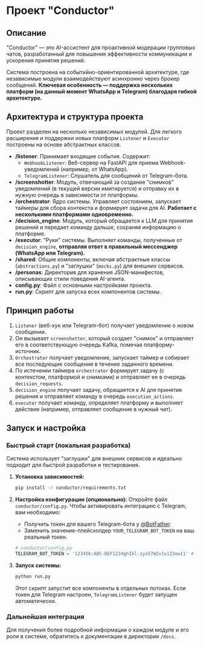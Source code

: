 # Проект "Conductor"

## Описание

"Conductor" — это AI-ассистент для проактивной модерации групповых чатов, разработанный для повышения эффективности коммуникации и ускорения принятия решений.

Система построена на событийно-ориентированной архитектуре, где независимые модули взаимодействуют асинхронно через брокер сообщений. **Ключевая особенность — поддержка нескольких платформ (на данный момент WhatsApp и Telegram) благодаря гибкой архитектуре.**

## Архитектура и структура проекта

Проект разделен на несколько независимых модулей. Для легкого расширения и поддержки новых платформ `Listener` и `Executor` построены на основе абстрактных классов.

-   **/listener**: Принимает входящие события. Содержит:
    -   `WebhookListener`: Веб-сервер на FastAPI для приема Webhook-уведомлений (например, от WhatsApp).
    -   `TelegramListener`: Слушатель для сообщений от Telegram-бота.
-   **/screenshotter**: Модуль, отвечающий за создание "снимков" уведомлений (в текущей версии имитируется) и отправку их в нужную очередь в зависимости от платформы.
-   **/orchestrator**: Ядро системы. Управляет состоянием, запускает таймеры для сбора контекста и формирует задачи для AI. **Работает с несколькими платформами одновременно.**
-   **/decision_engine**: Модуль, который обращается к LLM для принятия решений и передает команду дальше, сохраняя информацию о платформе.
-   **/executor**: "Руки" системы. Выполняет команды, полученные от `decision_engine`, **отправляя ответ в правильный мессенджер (WhatsApp или Telegram).**
-   **/shared**: Общие компоненты, включая абстрактные классы (`abstractions.py`) и "заглушки" (`mocks.py`) для внешних сервисов.
-   **/personas**: Директория для хранения JSON-манифестов, описывающих стили поведения AI-агента.
-   **config.py**: Файл с основными настройками проекта.
-   **run.py**: Скрипт для запуска всех компонентов системы.

## Принцип работы

1.  `Listener` (веб-хук или Telegram-бот) получает уведомление о новом сообщении.
2.  Он вызывает `screenshotter`, который создает "снимок" и отправляет его в соответствующую очередь Kafka, помечая платформу-источник.
3.  `Orchestrator` получает уведомление, запускает таймер и собирает все последующие сообщения в течение заданного времени.
4.  По истечении таймера `orchestrator` формирует задачу (с контекстом, платформой и снимками) и отправляет ее в очередь `decision_requests`.
5.  `decision_engine` получает задачу, обращается к AI для принятия решения и отправляет команду в очередь `execution_actions`.
6.  `executor` получает команду, определяет платформу и выполняет действие (например, отправляет сообщение в нужный чат).

## Запуск и настройка

### Быстрый старт (локальная разработка)

Система использует "заглушки" для внешних сервисов и идеально подходит для быстрой разработки и тестирования.

1.  **Установка зависимостей:**
    ```bash
    pip install -r conductor/requirements.txt
    ```

2.  **Настройка конфигурации (опционально):**
    Откройте файл `conductor/config.py`. Чтобы активировать интеграцию с Telegram, вам необходимо:
    -   Получить токен для вашего Telegram-бота у [@BotFather](https://t.me/BotFather).
    -   Заменить значение-плейсхолдер `YOUR_TELEGRAM_BOT_TOKEN` на ваш реальный токен.
    ```python
    # conductor/config.py
    TELEGRAM_BOT_TOKEN = '123456:ABC-DEF1234ghIkl-zyx57W2v1u123ew11' # Пример
    ```

3.  **Запуск системы:**
    ```bash
    python run.py
    ```
    Этот скрипт запустит все компоненты в отдельных потоках. Если токен для Telegram настроен, `TelegramListener` будет запущен автоматически.

### Дальнейшая интеграция

Для получения более подробной информации о каждом модуле и его роли в системе, обратитесь к документации в директории `/docs`.